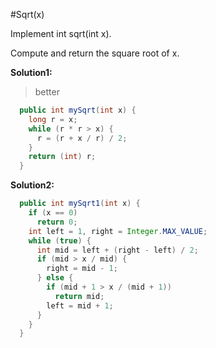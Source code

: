 #Sqrt(x)

Implement int sqrt(int x).

Compute and return the square root of x.

**Solution1:**

> better

```java
  public int mySqrt(int x) {
    long r = x;
    while (r * r > x) {
      r = (r + x / r) / 2;
    }
    return (int) r;
  }
```

**Solution2:**

```java
  public int mySqrt1(int x) {
    if (x == 0)
      return 0;
    int left = 1, right = Integer.MAX_VALUE;
    while (true) {
      int mid = left + (right - left) / 2;
      if (mid > x / mid) {
        right = mid - 1;
      } else {
        if (mid + 1 > x / (mid + 1))
          return mid;
        left = mid + 1;
      }
    }
  }
```
